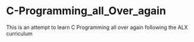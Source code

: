 # C-Programming_all_Over_again
This is an attempt to learn C Programming all over again following the ALX curriculum
